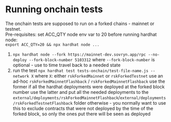 # Running onchain tests
The onchain tests are supposed to run on a forked chains - mainnet or testnet.  
Pre-requisites: set ACC_QTY node env var to 20 before running hardhat node:   
`export ACC_QTY=20 && npx hardhat node ... `
1. `npx hardhat node --fork https://mainnet-dev.sovryn.app/rpc --no-deploy --fork-block-number 5103312`
    where `--fork-block-number` is optional - use to time travel back to a needed state
2. run the test `npx hardhat test tests-onchain/test-file-name.js --network X`
    where `X`: either `rskForkedMainnet` or `rskForkedTestnet`
    use an ad-hoc `rskForkedMainnetFlashback` / `rskForkedMainnetFlashback`
    use the former if all the hardhat deployments were deployed at the forked block number
    use the latter and put all the needed deployments to the `external/deployments/rskForkedMainnetFlashback`/`external/deployments/rskForkedTestnetFlashback`  folder otherwise - you normally want to use this to exclude contracts that were not deployed by the time of the forked block, so only the ones put there will be seen as deployed